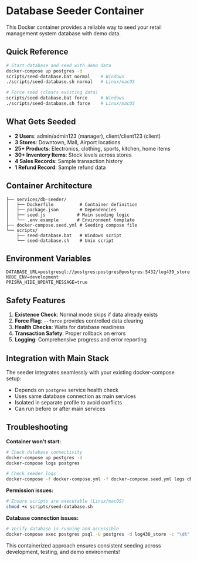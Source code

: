 # Database Seeder Container

This Docker container provides a reliable way to seed your retail management system database with demo data.

## Quick Reference

```bash
# Start database and seed with demo data
docker-compose up postgres -d
scripts/seed-database.bat normal    # Windows
./scripts/seed-database.sh normal   # Linux/macOS

# Force seed (clears existing data)
scripts/seed-database.bat force     # Windows  
./scripts/seed-database.sh force    # Linux/macOS
```

## What Gets Seeded

- **2 Users**: admin/admin123 (manager), client/client123 (client)
- **3 Stores**: Downtown, Mall, Airport locations
- **25+ Products**: Electronics, clothing, sports, kitchen, home items
- **30+ Inventory Items**: Stock levels across stores
- **4 Sales Records**: Sample transaction history
- **1 Refund Record**: Sample refund data

## Container Architecture

```
├── services/db-seeder/
│   ├── Dockerfile          # Container definition
│   ├── package.json        # Dependencies
│   ├── seed.js            # Main seeding logic
│   └── .env.example       # Environment template
├── docker-compose.seed.yml # Seeding compose file
└── scripts/
    ├── seed-database.bat   # Windows script
    └── seed-database.sh    # Unix script
```

## Environment Variables

```env
DATABASE_URL=postgresql://postgres:postgres@postgres:5432/log430_store
NODE_ENV=development
PRISMA_HIDE_UPDATE_MESSAGE=true
```

## Safety Features

1. **Existence Check**: Normal mode skips if data already exists
2. **Force Flag**: `--force` provides controlled data clearing
3. **Health Checks**: Waits for database readiness
4. **Transaction Safety**: Proper rollback on errors
5. **Logging**: Comprehensive progress and error reporting

## Integration with Main Stack

The seeder integrates seamlessly with your existing docker-compose setup:

- Depends on `postgres` service health check
- Uses same database connection as main services
- Isolated in separate profile to avoid conflicts
- Can run before or after main services

## Troubleshooting

**Container won't start:**
```bash
# Check database connectivity
docker-compose up postgres -d
docker-compose logs postgres

# Check seeder logs
docker-compose -f docker-compose.yml -f docker-compose.seed.yml logs db-seeder-standalone
```

**Permission issues:**
```bash
# Ensure scripts are executable (Linux/macOS)
chmod +x scripts/seed-database.sh
```

**Database connection issues:**
```bash
# Verify database is running and accessible
docker-compose exec postgres psql -U postgres -d log430_store -c "\dt"
```

This containerized approach ensures consistent seeding across development, testing, and demo environments!
